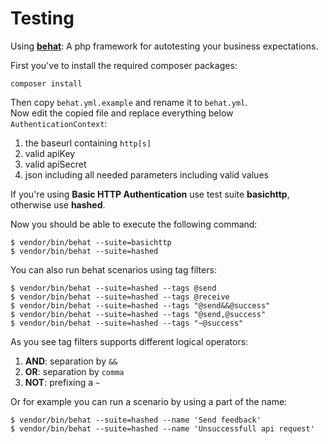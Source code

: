 # Testing

Using **[behat](http://behat.org/)**: A php framework for autotesting your business expectations.

First you've to install the required composer packages:

```
composer install
```

Then copy `behat.yml.example` and rename it to `behat.yml`.  
Now edit the copied file and replace everything below `AuthenticationContext`:

1. the baseurl containing `http[s]`
2. valid apiKey
3. valid apiSecret
4. json including all needed parameters including valid values

If you're using **Basic HTTP Authentication** use test suite **basichttp**, otherwise use **hashed**.

Now you should be able to execute the following command:

```
$ vendor/bin/behat --suite=basichttp
$ vendor/bin/behat --suite=hashed
```

You can also run behat scenarios using tag filters:

```
$ vendor/bin/behat --suite=hashed --tags @send
$ vendor/bin/behat --suite=hashed --tags @receive
$ vendor/bin/behat --suite=hashed --tags "@send&&@success"
$ vendor/bin/behat --suite=hashed --tags "@send,@success"
$ vendor/bin/behat --suite=hashed --tags "~@success"
```

As you see tag filters supports different logical operators:

1. **AND**: separation by `&&`
2. **OR**: separation by `comma`
3. **NOT**: prefixing a `~`

Or for example you can run a scenario by using a part of the name:

```
$ vendor/bin/behat --suite=hashed --name 'Send feedback'
$ vendor/bin/behat --suite=hashed --name 'Unsuccessfull api request'
```
